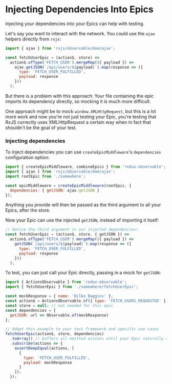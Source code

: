 # Injecting Dependencies Into Epics

Injecting your dependencies into your Epics can help with testing.

Let's say you want to interact with the network. You could use the `ajax` helpers directly from `rxjs`:

```js
import { ajax } from 'rxjs/observable/dom/ajax';

const fetchUserEpic = (action$, store) =>
  action$.ofType('FETCH_USER').mergeMap(({ payload }) =>
    ajax.getJSON(`/api/users/${payload}`).map(response => ({
      type: 'FETCH_USER_FULFILLED',
      payload: response
    }))
  );
```

But there is a problem with this approach: Your file containing the epic imports its dependency directly, so mocking it is much more difficult.

One approach might be to mock `window.XMLHttpRequest`, but this is a lot more work and now you're not just testing your Epic, you're testing that RxJS correctly uses XMLHttpRequest a certain way when in fact that shouldn't be the goal of your test.

### Injecting dependencies

To inject dependencies you can use `createEpicMiddleware`'s `dependencies` configuration option:

```js
import { createEpicMiddleware, combineEpics } from 'redux-observable';
import { ajax } from 'rxjs/observable/dom/ajax';
import rootEpic from './somewhere';

const epicMiddleware = createEpicMiddleware(rootEpic, {
  dependencies: { getJSON: ajax.getJSON }
});
```

Anything you provide will then be passed as the third argument to all your Epics, after the store.

Now your Epic can use the injected `getJSON`, instead of importing it itself:

```js
// Notice the third argument is our injected dependencies!
const fetchUserEpic = (action$, store, { getJSON }) =>
  action$.ofType('FETCH_USER').mergeMap(({ payload }) =>
    getJSON(`/api/users/${payload}`).map(response => ({
      type: 'FETCH_USER_FULFILLED',
      payload: response
    }))
  );
```

To test, you can just call your Epic directly, passing in a mock for `getJSON`:

```js
import { ActionsObservable } from 'redux-observable';
import { fetchUserEpic } from './somewhere/fetchUserEpic';

const mockResponse = { name: 'Bilbo Baggins' };
const action$ = ActionsObservable.of({ type: 'FETCH_USERS_REQUESTED' });
const store = null; // not needed for this epic
const dependencies = {
  getJSON: url => Observable.of(mockResponse)
};

// Adapt this example to your test framework and specific use cases
fetchUserEpic(action$, store, dependencies)
  .toArray() // buffers all emitted actions until your Epic naturally completes()
  .subscribe(actions => {
    assertDeepEqual(actions, [
      {
        type: 'FETCH_USER_FULFILLED',
        payload: mockResponse
      }
    ]);
  });
```
